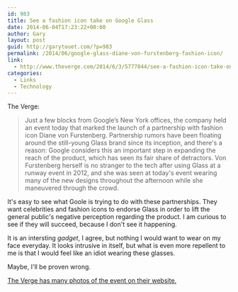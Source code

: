 ```yaml
---
id: 983
title: See a fashion icon take on Google Glass
date: 2014-06-04T17:23:22+00:00
author: Gary
layout: post
guid: http://garytouet.com/?p=983
permalink: /2014/06/google-glass-diane-von-furstenberg-fashion-icon/
link:
  - http://www.theverge.com/2014/6/3/5777044/see-a-fashion-icon-take-on-google-glass
categories:
  - Links
  - Technology
---
```


The Verge:
<blockquote>Just a few blocks from Google’s New York offices, the company held an event today that marked the launch of a partnership with fashion icon Diane von Furstenberg. Partnership rumors have been floating around the still-young Glass brand since its inception, and there's a reason: Google considers this an important step in expanding the reach of the product, which has seen its fair share of detractors. Von Furstenberg herself is no stranger to the tech after using Glass at a runway event in 2012, and she was seen at today's event wearing many of the new designs throughout the afternoon while she maneuvered through the crowd.</blockquote>

It's easy to see what Goole is trying to do with these partnerships. They want celebrities and fashion icons to endorse Glass in order to lift the general public's negative perception regarding the product.
I am curious to see if they will succeed, because I don't see it happening.

It is an intersting <em>gadget</em>, I agree, but nothing I would want to wear on my face everyday. It looks intrusive in itself, but what is even more repellent to me is that I would feel like an idiot wearing these glasses.

Maybe, I'll be proven wrong.

<a href="http://www.theverge.com/2014/6/3/5777044/see-a-fashion-icon-take-on-google-glass">The Verge has many photos of the event on their website.</a>
